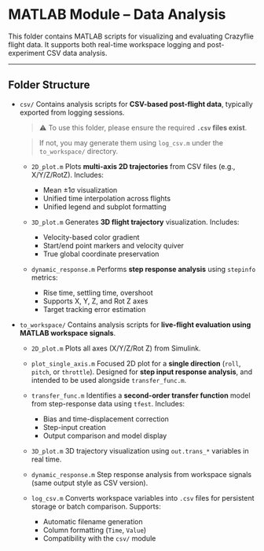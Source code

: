 # MATLAB Module – Data Analysis

This folder contains MATLAB scripts for visualizing and evaluating Crazyflie flight data. It supports both real-time workspace logging and post-experiment CSV data analysis.

---

## Folder Structure

* `csv/`
  Contains analysis scripts for **CSV-based post-flight data**, typically exported from logging sessions.

  > ⚠️ To use this folder, please ensure the required **`.csv` files exist**.
  
  > If not, you may generate them using `log_csv.m` under the `to_workspace/` directory.

  * `2D_plot.m`
    Plots **multi-axis 2D trajectories** from CSV files (e.g., X/Y/Z/RotZ). Includes:

    * Mean ±1σ visualization
    * Unified time interpolation across flights
    * Unified legend and subplot formatting

  * `3D_plot.m`
    Generates **3D flight trajectory** visualization. Includes:

    * Velocity-based color gradient
    * Start/end point markers and velocity quiver
    * True global coordinate preservation

  * `dynamic_response.m`
    Performs **step response analysis** using `stepinfo` metrics:

    * Rise time, settling time, overshoot
    * Supports X, Y, Z, and Rot Z axes
    * Target tracking error estimation

* `to_workspace/`
  Contains analysis scripts for **live-flight evaluation using MATLAB workspace signals**.

  * `2D_plot.m`
    Plots all axes (X/Y/Z/Rot Z) from Simulink.

  * `plot_single_axis.m`
    Focused 2D plot for a **single direction** (`roll`, `pitch`, or `throttle`).
    Designed for **step input response analysis**, and intended to be used alongside `transfer_func.m`.

  * `transfer_func.m`
    Identifies a **second-order transfer function** model from step-response data using `tfest`.
    Includes:

    * Bias and time-displacement correction
    * Step-input creation
    * Output comparison and model display

  * `3D_plot.m`
    3D trajectory visualization using `out.trans_*` variables in real time.

  * `dynamic_response.m`
    Step response analysis from workspace signals (same output style as CSV version).

  * `log_csv.m`
    Converts workspace variables into `.csv` files for persistent storage or batch comparison. Supports:

    * Automatic filename generation
    * Column formatting (`Time`, `Value`)
    * Compatibility with the `csv/` module
      


